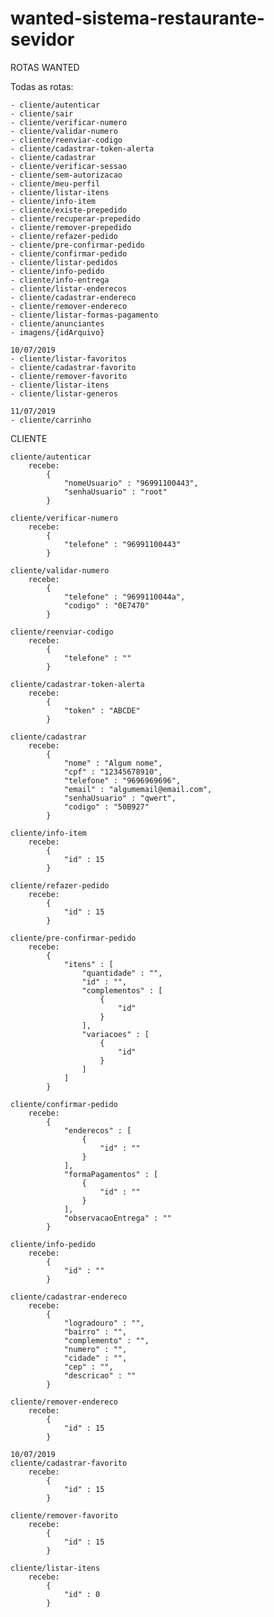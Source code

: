 # wanted-sistema-restaurante-sevidor

ROTAS WANTED

Todas as rotas:

	- cliente/autenticar
	- cliente/sair
	- cliente/verificar-numero
	- cliente/validar-numero
	- cliente/reenviar-codigo
	- cliente/cadastrar-token-alerta
	- cliente/cadastrar
	- cliente/verificar-sessao
	- cliente/sem-autorizacao		
	- cliente/meu-perfil
	- cliente/listar-itens
	- cliente/info-item
	- cliente/existe-prepedido
	- cliente/recuperar-prepedido
	- cliente/remover-prepedido
	- cliente/refazer-pedido
	- cliente/pre-confirmar-pedido
	- cliente/confirmar-pedido
	- cliente/listar-pedidos
	- cliente/info-pedido
	- cliente/info-entrega
	- cliente/listar-enderecos
	- cliente/cadastrar-endereco
	- cliente/remover-endereco
	- cliente/listar-formas-pagamento
	- cliente/anunciantes
	- imagens/{idArquivo}	

	10/07/2019
	- cliente/listar-favoritos
	- cliente/cadastrar-favorito
	- cliente/remover-favorito
	- cliente/listar-itens
	- cliente/listar-generos

	11/07/2019
	- cliente/carrinho

CLIENTE

	cliente/autenticar
		recebe:
			{
				"nomeUsuario" : "96991100443",
				"senhaUsuario" : "root"
			}	

	cliente/verificar-numero
		recebe:
			{				
				"telefone" : "96991100443"
			}

	cliente/validar-numero
		recebe:
			{				
				"telefone" : "9699110044a",
				"codigo" : "0E7470"
			}
			
	cliente/reenviar-codigo
		recebe:
			{				
				"telefone" : ""
			}

	cliente/cadastrar-token-alerta
		recebe:
			{
				"token" : "ABCDE"
			}

	cliente/cadastrar
		recebe:
			{
				"nome" : "Algum nome",
				"cpf" : "12345678910",
				"telefone" : "9696969696",
				"email" : "algumemail@email.com",
				"senhaUsuario" : "qwert",
				"codigo" : "50B927"
			}

	cliente/info-item
		recebe:
			{
				"id" : 15
			}

	cliente/refazer-pedido
		recebe:
			{
				"id" : 15
			}

	cliente/pre-confirmar-pedido
		recebe:
			{
				"itens" : [
					"quantidade" : "",
					"id" : "",
					"complementos" : [
						{
							"id"
						}
					],
					"variacoes" : [
						{
							"id"
						}
					]
				]
			}

	cliente/confirmar-pedido
		recebe:
			{
				"enderecos" : [
					{
						"id" : ""
					}
				],
				"formaPagamentos" : [
					{
						"id" : ""
					}
				],
				"observacaoEntrega" : ""
			}

	cliente/info-pedido
		recebe:
			{
				"id" : ""
			}

	cliente/cadastrar-endereco
		recebe:
			{
				"logradouro" : "",
				"bairro" : "",
				"complemento" : "",
				"numero" : "",
				"cidade" : "",
				"cep" : "",
				"descricao" : ""
			}

	cliente/remover-endereco
		recebe:
			{
				"id" : 15
			}

	10/07/2019	
	cliente/cadastrar-favorito
		recebe:
			{
				"id" : 15
			}

	cliente/remover-favorito
		recebe:
			{
				"id" : 15
			}

	cliente/listar-itens
		recebe:
			{
				"id" : 0
			}